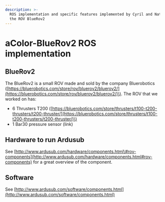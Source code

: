 ```yaml
---
description: >-
  ROS implementation and specific features implemented by Cyril and Nathan for
  the ROV BlueRov2
---
```


# aColor-BlueRov2 ROS implementation

## BlueRov2 

The BlueRov2 is a small ROV made and sold by the company Bluerobotics \([https://bluerobotics.com/store/rov/bluerov2/bluerov2/](https://bluerobotics.com/store/rov/bluerov2/bluerov2/)\). The ROV that we worked on has:

* 6 Thrusters T200 \([https://bluerobotics.com/store/thrusters/t100-t200-thrusters/t200-thruster/](https://bluerobotics.com/store/thrusters/t100-t200-thrusters/t200-thruster/)\)
* 1 Bar30 pressure sensor \(link\) 

## Hardware to run Ardusub

See [http://www.ardusub.com/hardware/components.html\#rov-components](http://www.ardusub.com/hardware/components.html#rov-components) for a great overview of the component.

## Software

See [http://www.ardusub.com/software/components.html](http://www.ardusub.com/software/components.html) 



